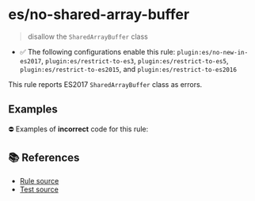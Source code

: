 # es/no-shared-array-buffer
> disallow the `SharedArrayBuffer` class

- ✅ The following configurations enable this rule: `plugin:es/no-new-in-es2017`, `plugin:es/restrict-to-es3`, `plugin:es/restrict-to-es5`, `plugin:es/restrict-to-es2015`, and `plugin:es/restrict-to-es2016`

This rule reports ES2017 `SharedArrayBuffer` class as errors.

## Examples

⛔ Examples of **incorrect** code for this rule:

<eslint-playground type="bad" code="/*eslint es/no-shared-array-buffer: error */
let buffer = new SharedArrayBuffer(10)
" />

## 📚 References

- [Rule source](https://github.com/mysticatea/eslint-plugin-es/blob/v3.0.1/lib/rules/no-shared-array-buffer.js)
- [Test source](https://github.com/mysticatea/eslint-plugin-es/blob/v3.0.1/tests/lib/rules/no-shared-array-buffer.js)
